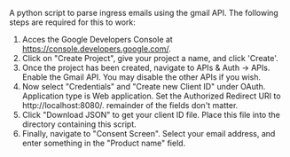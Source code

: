A python script to parse ingress emails using the gmail API.  The following steps are required for this to work:

1) Acces the Google Developers Console at https://console.developers.google.com/.
2) Click on "Create Project", give your project a name, and click 'Create'.
3) Once the project has been created, navigate to APIs & Auth -> APIs.  Enable the Gmail API.  You may disable
the other APIs if you wish.
4) Now select "Credentials" and "Create new Client ID" under OAuth. Application type is Web application.  Set the Authorized Redirect URI to http://localhost:8080/.
remainder of the fields don't matter.
5) Click "Download JSON" to get your client ID file.  Place this file into the directory containing this script.
6) Finally, navigate to "Consent Screen".  Select your email address, and enter something in the "Product name" field.

